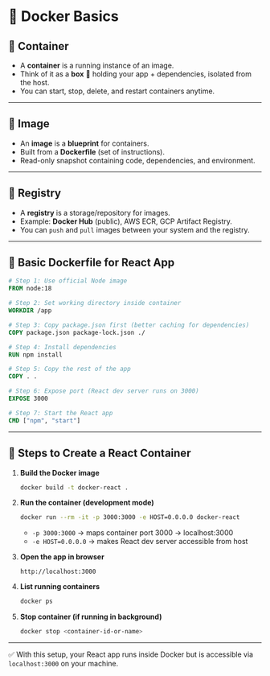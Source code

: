 # 📘 Docker Basics

## 🔹 Container

* A **container** is a running instance of an image.
* Think of it as a **box** 🥡 holding your app + dependencies, isolated from the host.
* You can start, stop, delete, and restart containers anytime.

---

## 🔹 Image

* An **image** is a **blueprint** for containers.
* Built from a **Dockerfile** (set of instructions).
* Read-only snapshot containing code, dependencies, and environment.

---

## 🔹 Registry

* A **registry** is a storage/repository for images.
* Example: **Docker Hub** (public), AWS ECR, GCP Artifact Registry.
* You can `push` and `pull` images between your system and the registry.

---

## 📝 Basic Dockerfile for React App

```dockerfile
# Step 1: Use official Node image
FROM node:18

# Step 2: Set working directory inside container
WORKDIR /app

# Step 3: Copy package.json first (better caching for dependencies)
COPY package.json package-lock.json ./

# Step 4: Install dependencies
RUN npm install

# Step 5: Copy the rest of the app
COPY . .

# Step 6: Expose port (React dev server runs on 3000)
EXPOSE 3000

# Step 7: Start the React app
CMD ["npm", "start"]
```

---

## 🚀 Steps to Create a React Container

1. **Build the Docker image**

   ```bash
   docker build -t docker-react .
   ```

2. **Run the container (development mode)**

   ```bash
   docker run --rm -it -p 3000:3000 -e HOST=0.0.0.0 docker-react
   ```

   * `-p 3000:3000` → maps container port 3000 → localhost:3000
   * `-e HOST=0.0.0.0` → makes React dev server accessible from host

3. **Open the app in browser**

   ```
   http://localhost:3000
   ```

4. **List running containers**

   ```bash
   docker ps
   ```

5. **Stop container (if running in background)**

   ```bash
   docker stop <container-id-or-name>
   ```

---

✅ With this setup, your React app runs inside Docker but is accessible via `localhost:3000` on your machine.

